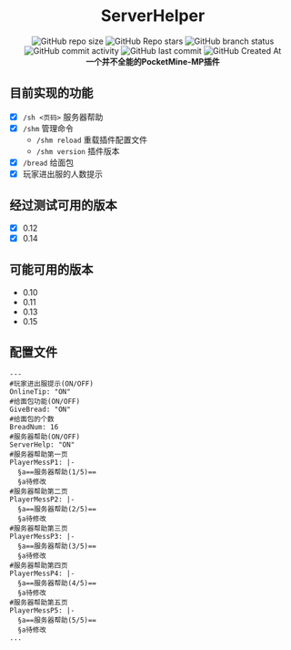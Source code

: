 <div align="center">

# ServerHelper
![GitHub repo size](https://img.shields.io/github/repo-size/Meltide/serverhelper)
![GitHub Repo stars](https://img.shields.io/github/stars/Meltide/serverhelper?style=flat)
![GitHub branch status](https://img.shields.io/github/checks-status/Meltide/serverhelper/main)
![GitHub commit activity](https://img.shields.io/github/commit-activity/t/Meltide/serverhelper)
![GitHub last commit](https://img.shields.io/github/last-commit/Meltide/serverhelper)
![GitHub Created At](https://img.shields.io/github/created-at/Meltide/serverhelper)
<br>
**一个并不全能的PocketMine-MP插件**

</div>

## 目前实现的功能

- [x] `/sh <页码>` 服务器帮助
- [x] `/shm` 管理命令
   - `/shm reload` 重载插件配置文件
   - `/shm version` 插件版本
- [x] `/bread` 给面包
- [x] 玩家进出服的人数提示

## 经过测试可用的版本

- [x] 0.12
- [x] 0.14

## 可能可用的版本

- 0.10
- 0.11
- 0.13
- 0.15 

## 配置文件

```
---
#玩家进出服提示(ON/OFF)
OnlineTip: "ON"
#给面包功能(ON/OFF)
GiveBread: "ON"
#给面包的个数
BreadNum: 16
#服务器帮助(ON/OFF)
ServerHelp: "ON"
#服务器帮助第一页
PlayerMessP1: |-
  §a==服务器帮助(1/5)==
  §a待修改
#服务器帮助第二页
PlayerMessP2: |-
  §a==服务器帮助(2/5)==
  §a待修改
#服务器帮助第三页
PlayerMessP3: |-
  §a==服务器帮助(3/5)==
  §a待修改
#服务器帮助第四页
PlayerMessP4: |-
  §a==服务器帮助(4/5)==
  §a待修改
#服务器帮助第五页
PlayerMessP5: |-
  §a==服务器帮助(5/5)==
  §a待修改
...
```

